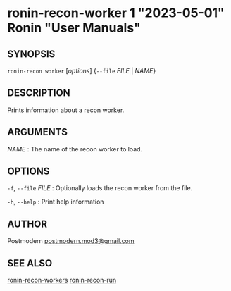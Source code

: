 # ronin-recon-worker 1 "2023-05-01" Ronin "User Manuals"

## SYNOPSIS

`ronin-recon worker` [*options*] {`--file` *FILE* \| *NAME*}

## DESCRIPTION

Prints information about a recon worker.

## ARGUMENTS

*NAME*
: The name of the recon worker to load.

## OPTIONS

`-f`, `--file` *FILE*
: Optionally loads the recon worker from the file.

`-h`, `--help`
: Print help information

## AUTHOR

Postmodern <postmodern.mod3@gmail.com>

## SEE ALSO

[ronin-recon-workers](ronin-recon-workers.1.md) [ronin-recon-run](ronin-recon-run.1.md)